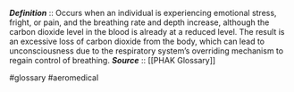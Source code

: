 ***Definition***    :: Occurs when an individual is experiencing emotional stress, fright, or pain, and the breathing rate and depth increase, although the carbon dioxide level in the blood is already at a reduced level. The result is an excessive loss of carbon dioxide from the body, which can lead to unconsciousness due to the respiratory system’s overriding mechanism to regain control of breathing.
***Source***         :: [[PHAK Glossary]]

#glossary #aeromedical